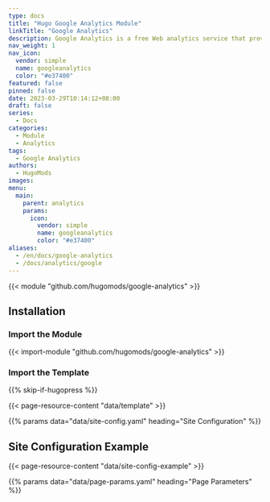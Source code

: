 ```yaml
---
type: docs
title: "Hugo Google Analytics Module"
linkTitle: "Google Analytics"
description: Google Analytics is a free Web analytics service that provides statistics and basic analytical tools for search engine optimization (SEO) and marketing purposes.
nav_weight: 1
nav_icon:
  vendor: simple
  name: googleanalytics
  color: "#e37400"
featured: false
pinned: false
date: 2023-03-29T10:14:12+08:00
draft: false
series:
  - Docs
categories:
  - Module
  - Analytics
tags:
  - Google Analytics
authors:
  - HugoMods
images:
menu:
  main:
    parent: analytics
    params:
      icon:
        vendor: simple
        name: googleanalytics
        color: "#e37400"
aliases:
  - /en/docs/google-analytics
  - /docs/analytics/google
---
```


{{< module "github.com/hugomods/google-analytics" >}}

## Installation

### Import the Module

{{< import-module "github.com/hugomods/google-analytics" >}}

### Import the Template

{{% skip-if-hugopress %}}

{{< page-resource-content "data/template" >}}

{{% params data="data/site-config.yaml" heading="Site Configuration" %}}

## Site Configuration Example

{{< page-resource-content "data/site-config-example" >}}

{{% params data="data/page-params.yaml" heading="Page Parameters" %}}
